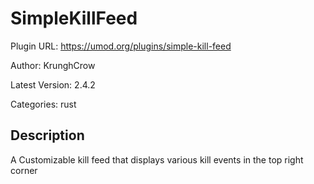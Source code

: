 # SimpleKillFeed

Plugin URL: https://umod.org/plugins/simple-kill-feed

Author: KrunghCrow

Latest Version: 2.4.2

Categories: rust

## Description

A Customizable  kill feed that displays  various kill events in the top right corner
